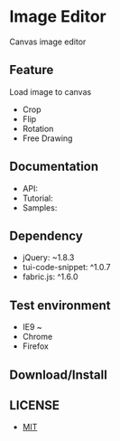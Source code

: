 # Image Editor
Canvas image editor

## Feature
Load image to canvas
* Crop
* Flip
* Rotation
* Free Drawing

## Documentation
* API:
* Tutorial:
* Samples:

## Dependency
* jQuery: ~1.8.3
* tui-code-snippet: ^1.0.7
* fabric.js: ^1.6.0

## Test environment
* IE9 ~
* Chrome
* Firefox

## Download/Install

## LICENSE
* [MIT](LICENSE)
